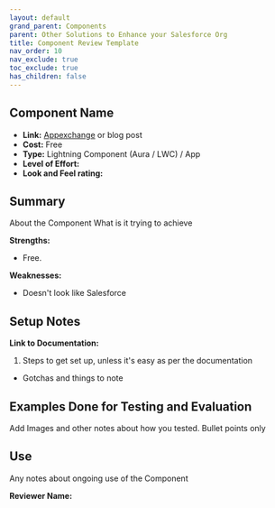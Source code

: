```yaml
---
layout: default
grand_parent: Components
parent: Other Solutions to Enhance your Salesforce Org
title: Component Review Template
nav_order: 10
nav_exclude: true
toc_exclude: true
has_children: false
---
```



## Component Name

* **Link:** [Appexchange](https://appexchange.com) or blog post 
* **Cost:** Free
* **Type:** Lightning Component (Aura / LWC) / App
* **Level of Effort:**
* **Look and Feel rating:**

## Summary

About the Component
What is it trying to achieve

**Strengths:**
- Free.

**Weaknesses:**
- Doesn't look like Salesforce

## Setup Notes

**Link to Documentation:**

1. Steps to get set up, unless it's easy as per the documentation

* Gotchas and things to note

## Examples Done for Testing and Evaluation

Add Images and other notes about how you tested. Bullet points only

## Use

Any notes about ongoing use of the Component

**Reviewer Name:**  